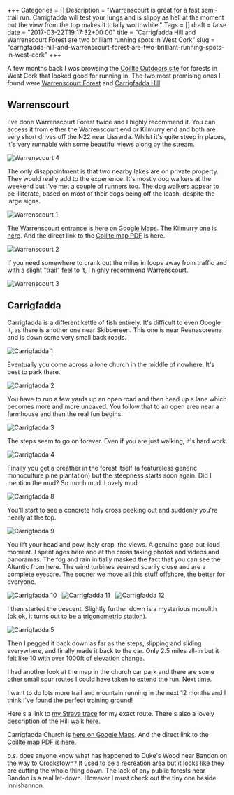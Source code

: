 +++
Categories = []
Description = "Warrenscourt is great for a fast semi-trail run. Carrigfadda will test your lungs and is slippy as hell at the moment but the view from the top makes it totally worthwhile."
Tags = []
draft = false
date = "2017-03-22T19:17:32+00:00"
title = "Carrigfadda Hill and Warrenscourt Forest are two brilliant running spots in West Cork"
slug = "carrigfadda-hill-and-warrenscourt-forest-are-two-brilliant-running-spots-in-west-cork"
+++

A few months back I was browsing the [Coillte Outdoors site](http://www.coillteoutdoors.ie/home/) for forests in West Cork that looked good for running in. The two most promising ones I found were [Warrenscourt Forest](http://www.coillteoutdoors.ie/index.php?id=171&rec_site=56) and [Carrigfadda Hill](http://www.coillteoutdoors.ie/index.php?id=173&rec_site=138&trail=217).

## Warrenscourt
I've done Warrenscourt Forest twice and I highly recommend it. You can access it from either the Warrenscourt end or Kilmurry end and both are very short drives off the N22 near Lissarda. Whilst it's quite steep in places, it's very runnable with some beautiful views along by the stream. 

![Warrenscourt 4](https://d1tidq54inel9p.cloudfront.net/wp-content/uploads/2017/03/2017-03-17%2010.54.44.jpg)

The only disappointment is that two nearby lakes are on private property. They would really add to the experience. It's mostly dog walkers at the weekend but I've met a couple of runners too. The dog walkers appear to be illiterate, based on most of their dogs being off the leash, despite the large signs. 

![Warrenscourt 1](https://d1tidq54inel9p.cloudfront.net/wp-content/uploads/2017/03/2017-03-17%2010.57.44.jpg)

The Warrenscourt entrance is [here on Google Maps](https://goo.gl/maps/mfjVU4rXb8q). The Kilmurry one is [here](https://goo.gl/maps/mct9ewePFJH2). And the direct link to the [Coillte map PDF](http://www.coillteoutdoors.ie/uploads/tx_r3coillterecreationsites/Warrenscourt.pdf) is here.

![Warrenscourt 2](https://d1tidq54inel9p.cloudfront.net/wp-content/uploads/2017/03/2017_0108_100752_002.JPG)

If you need somewhere to crank out the miles in loops away from traffic and with a slight "trail" feel to it, I highly recommend Warrenscourt.

![Warrenscourt 3](https://d1tidq54inel9p.cloudfront.net/wp-content/uploads/2017/03/2017-03-17%2010.41.54.jpg)

## Carrigfadda
Carrigfadda is a different kettle of fish entirely. It's difficult to even Google it, as there is another one near Skibbereen. This one is near Reenascreena and is down some very small back roads. 

![Carrigfadda 1](https://d1tidq54inel9p.cloudfront.net/wp-content/uploads/2017/03/2017-03-21%2015.28.01.jpg)

Eventually you come across a lone church in the middle of nowhere. It's best to park there. 

![Carrigfadda 2](https://d1tidq54inel9p.cloudfront.net/wp-content/uploads/2017/03/2017_0321_143821_007.JPG)

You have to run a few yards up an open road and then head up a lane which becomes more and more unpaved. You follow that to an open area near a farmhouse and then the real fun begins.

![Carrigfadda 3](https://d1tidq54inel9p.cloudfront.net/wp-content/uploads/2017/03/2017_0321_144629_004.JPG)

The steps seem to go on forever. Even if you are just walking, it's hard work. 

![Carrigfadda 4](https://d1tidq54inel9p.cloudfront.net/wp-content/uploads/2017/03/steps.jpg)

Finally you get a breather in the forest itself (a featureless generic monoculture pine plantation) but the steepness starts soon again. Did I mention the mud? So much mud. Lovely mud.

![Carrigfadda 8](https://d1tidq54inel9p.cloudfront.net/wp-content/uploads/2017/03/2017_0321_145610_005.JPG)

You'll start to see a concrete holy cross peeking out and suddenly you're nearly at the top. 

![Carrigfadda 9](https://d1tidq54inel9p.cloudfront.net/wp-content/uploads/2017/03/2017_0321_150427_016.JPG)


You lift your head and pow, holy crap, the views. A genuine gasp out-loud moment. I spent ages here and at the cross taking photos and videos and panoramas. The fog and rain initially masked the fact that you can see the Altantic from here. The wind turbines seemed scarily close and are a complete eyesore. The sooner we move all this stuff offshore, the better for everyone. 

![Carrigfadda 10](https://d1tidq54inel9p.cloudfront.net/wp-content/uploads/2017/03/2017-03-21%2014.59.34.jpg)
&nbsp;
![Carrigfadda 11](https://d1tidq54inel9p.cloudfront.net/wp-content/uploads/2017/03/2017-03-21%2014.59.19.jpg)
&nbsp;
![Carrigfadda 12](https://d1tidq54inel9p.cloudfront.net/wp-content/uploads/2017/03/2017-03-21%2014.58.55.jpg)
&nbsp;

I then started the descent. Slightly further down is a mysterious monolith (ok ok, it turns out to be a [trigonometric station](https://en.wikipedia.org/wiki/Triangulation_station)). 

![Carrigfadda 5](https://d1tidq54inel9p.cloudfront.net/wp-content/uploads/2017/03/2017_0321_151547_002.JPG)

Then I pegged it back down as far as the steps, slipping and sliding everywhere, and finally made it back to the car. Only 2.5 miles all-in but it felt like 10 with over 1000ft of elevation change.

I had another look at the map in the church car park and there are some other small spur routes I could have taken to extend the run. Next time.

I want to do lots more trail and mountain running in the next 12 months and I think I've found the perfect training ground!

Here's a link to [my Strava trace](https://www.strava.com/activities/908926017) for my exact route. There's also a lovely description of the [Hill walk here](http://corkhillwalks.blogspot.ie/2014/04/carrigfadda-looped-walk-over-high-hill.html).

Carrigfadda Church is [here on Google Maps](https://goo.gl/maps/hgodSvv7SJ32). And the direct link to the [Coillte map PDF](http://www.coillteoutdoors.ie/uploads/tx_r3coillterecreationsites/carrigfadda_01.pdf) is here.

p.s. does anyone know what has happened to Duke's Wood near Bandon on the way to Crookstown? It used to be a recreation area but it looks like they are cutting the whole thing down. The lack of any public forests near Bandon is a real let-down. However I must check out the tiny one beside Innishannon.
